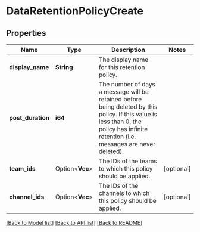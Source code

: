 # DataRetentionPolicyCreate

## Properties

Name | Type | Description | Notes
------------ | ------------- | ------------- | -------------
**display_name** | **String** | The display name for this retention policy. | 
**post_duration** | **i64** | The number of days a message will be retained before being deleted by this policy. If this value is less than 0, the policy has infinite retention (i.e. messages are never deleted).  | 
**team_ids** | Option<**Vec<String>**> | The IDs of the teams to which this policy should be applied. | [optional]
**channel_ids** | Option<**Vec<String>**> | The IDs of the channels to which this policy should be applied. | [optional]

[[Back to Model list]](../README.md#documentation-for-models) [[Back to API list]](../README.md#documentation-for-api-endpoints) [[Back to README]](../README.md)


